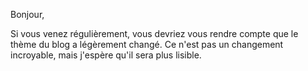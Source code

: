 Bonjour, 

Si vous venez régulièrement, vous devriez vous rendre compte que le thème du blog a légèrement changé. 
Ce n'est pas un changement incroyable, mais j'espère qu'il sera plus lisible. 

